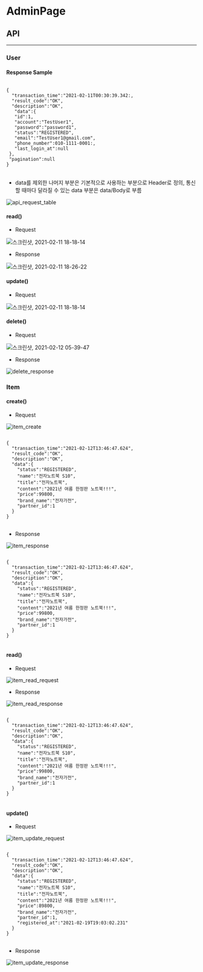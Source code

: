 # AdminPage

## API

---

### User

#### Response Sample

<pre>
<code>
{
  "transaction_time":"2021-02-11T00:30:39.342:,
  "result_code":"OK",
  "description":"OK",
   "data":{
   "id":1,
   "account":"TestUser1",
   "password":"password1",
   "status":"REGISTERED",
   "email":"TestUser1@gmail.com",
   "phone_number":010-1111-0001:,
   "last_login_at":null
 },
 "pagination":null
}
</code>
</pre>

- data를 제외한 나머지 부분은 기본적으로 사용하는 부분으로 Header로 정의, 통신할 때마다 달라질 수 있는 data 부분은 data/Body로 부름

![api_request_table](https://user-images.githubusercontent.com/67194430/107545329-80bacd80-6c0e-11eb-9b2d-7ec090f9bc30.png)


#### read()

- Request

![스크린샷, 2021-02-11 18-18-14](https://user-images.githubusercontent.com/67194430/107618911-aa6b0780-6c95-11eb-96e9-359372580125.png)


- Response

![스크린샷, 2021-02-11 18-26-22](https://user-images.githubusercontent.com/67194430/107732808-a5ad5e80-6d3c-11eb-8f74-f475c0f63370.png)


#### update()

- Request

![스크린샷, 2021-02-11 18-18-14](https://user-images.githubusercontent.com/67194430/107690965-327cfb80-6cee-11eb-8564-515b4f8e3404.png)


#### delete()

- Request

![스크린샷, 2021-02-12 05-39-47](https://user-images.githubusercontent.com/67194430/107696196-ff8a3600-6cf4-11eb-98f0-8abfa1c19385.png)

- Response

![delete_response](https://user-images.githubusercontent.com/67194430/107696334-29dbf380-6cf5-11eb-9629-be921c9c365f.png)



### Item

#### create()

- Request

![item_create](https://user-images.githubusercontent.com/67194430/107731033-43525f00-6d38-11eb-8996-97f87a131f35.png)

<pre>
<code>
{
  "transaction_time":"2021-02-12T13:46:47.624",
  "result_code":"OK",
  "description":"OK",
  "data":{
    "status":"REGISTERED",
    "name":"전자노트북 S10",
    "title":"전자노트북",
    "content":"2021년 여름 한정판 노트북!!!",
    "price":99800,
    "brand_name":"전자가전",
    "partner_id":1
  }
}
</code>
</pre>

- Response

![item_response](https://user-images.githubusercontent.com/67194430/107732595-1b64fa80-6d3c-11eb-9b75-b46a891aa854.png)


<pre>
<code>
{
  "transaction_time":"2021-02-12T13:46:47.624",
  "result_code":"OK",
  "description":"OK",
  "data":{
    "status":"REGISTERED",
    "name":"전자노트북 S10",
    "title":"전자노트북",
    "content":"2021년 여름 한정판 노트북!!!",
    "price":99800,
    "brand_name":"전자가전",
    "partner_id":1
  }
}
</code>
</pre>

#### read()

- Request

![item_read_request](https://user-images.githubusercontent.com/67194430/108489281-b897d400-72e4-11eb-8315-18804725e393.png)

- Response

![item_read_response](https://user-images.githubusercontent.com/67194430/108489293-bdf51e80-72e4-11eb-98ef-212313dab53f.png)

<pre>
<code>
{
  "transaction_time":"2021-02-12T13:46:47.624",
  "result_code":"OK",
  "description":"OK",
  "data":{
    "status":"REGISTERED",
    "name":"전자노트북 S10",
    "title":"전자노트북",
    "content":"2021년 여름 한정판 노트북!!!",
    "price":99800,
    "brand_name":"전자가전",
    "partner_id":1
  }
}
</code>
</pre>

#### update()

- Request

![item_update_request](https://user-images.githubusercontent.com/67194430/108489892-73c06d00-72e5-11eb-9598-e1e5a79cbf2e.png)

<pre>
<code>
{
  "transaction_time":"2021-02-12T13:46:47.624",
  "result_code":"OK",
  "description":"OK",
  "data":{
    "status":"REGISTERED",
    "name":"전자노트북 S10",
    "title":"전자노트북",
    "content":"2021년 여름 한정판 노트북!!!",
    "price":89800,
    "brand_name":"전자가전",
    "partner_id":1,
    "registered_at":"2021-02-19T19:03:02.231"
  }
}
</code>
</pre>

- Response

![item_update_response](https://user-images.githubusercontent.com/67194430/108489898-758a3080-72e5-11eb-833e-f0875baa14b8.png)

